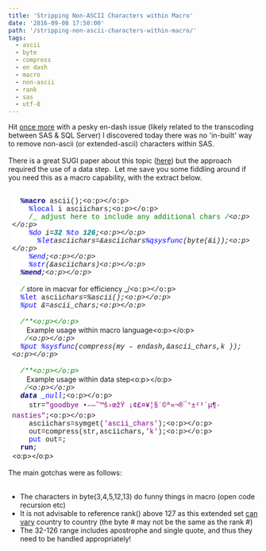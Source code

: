 ```yaml
---
title: 'Stripping Non-ASCII Characters within Macro'
date: '2016-09-08 17:50:00'
path: '/stripping-non-ascii-characters-within-macro/'
tags:
  - ascii
  - byte
  - compress
  - en dash
  - macro
  - non-ascii
  - rank
  - sas
  - utf-8
---
```


Hit <a href="http://rawsas.blogspot.co.uk/2016/09/reading-utf-8-in-filename-pipe.html" target="_blank">once more</a> with a pesky en-dash issue (likely related to the transcoding between SAS &amp; SQL Server) I discovered today there was no 'in-built' way to remove non-ascii (or extended-ascii) characters within SAS.<br /><br />There is a great SUGI paper about this topic (<a href="http://www.lexjansen.com/pharmasug/2010/CC/CC13.pdf" target="_blank">here</a>) but the approach required the use of a data step. &nbsp;Let me save you some fiddling around if you need this as a macro capability, with the extract below.<br /><br /><div style="margin: 0cm 0cm 0.0001pt 5.65pt;"><b><span style="background: white; color: navy; font-family: &quot;Courier New&quot;;">&nbsp; %macro</span></b><span style="background: white; font-family: &quot;Courier New&quot;;"> ascii();<o:p></o:p></span></div><div style="margin: 0cm 0cm 0.0001pt 5.65pt;"><span style="background: white; font-family: &quot;Courier New&quot;;">&nbsp; &nbsp;&nbsp;</span><span style="background: white; color: blue; font-family: &quot;Courier New&quot;;">%local</span><span style="background: white; font-family: &quot;Courier New&quot;;"> i asciichars;<o:p></o:p></span></div><div style="margin: 0cm 0cm 0.0001pt 5.65pt;"><span style="background: white; font-family: &quot;Courier New&quot;;">&nbsp; &nbsp;&nbsp;</span><span style="background: white; color: green; font-family: &quot;Courier New&quot;;">/_ adjust here to include any additional chars _/</span><span style="background: white; font-family: &quot;Courier New&quot;;"><o:p></o:p></span></div><div style="margin: 0cm 0cm 0.0001pt 5.65pt;"><span style="background: white; font-family: &quot;Courier New&quot;;">&nbsp; &nbsp;&nbsp;</span><span style="background: white; color: blue; font-family: &quot;Courier New&quot;;">%do</span><span style="background: white; font-family: &quot;Courier New&quot;;"> i=</span><b><span style="background: white; color: teal; font-family: &quot;Courier New&quot;;">32</span></b><span style="background: white; font-family: &quot;Courier New&quot;;"> </span><span style="background: white; color: blue; font-family: &quot;Courier New&quot;;">%to</span><span style="background: white; font-family: &quot;Courier New&quot;;"> </span><b><span style="background: white; color: teal; font-family: &quot;Courier New&quot;;">126</span></b><span style="background: white; font-family: &quot;Courier New&quot;;">;<o:p></o:p></span></div><div style="margin: 0cm 0cm 0.0001pt 5.65pt;"><span style="background: white; font-family: &quot;Courier New&quot;;">&nbsp; &nbsp; &nbsp;&nbsp;</span><span style="background: white; color: blue; font-family: &quot;Courier New&quot;;">%let</span><span style="background: white; font-family: &quot;Courier New&quot;;">asciichars=&amp;asciichars</span><span style="background: white; color: blue; font-family: &quot;Courier New&quot;;">%qsysfunc</span><span style="background: white; font-family: &quot;Courier New&quot;;">(byte(&amp;i));<o:p></o:p></span></div><div style="margin: 0cm 0cm 0.0001pt 5.65pt;"><span style="background: white; font-family: &quot;Courier New&quot;;">&nbsp; &nbsp;&nbsp;</span><span style="background: white; color: blue; font-family: &quot;Courier New&quot;;">%end</span><span style="background: white; font-family: &quot;Courier New&quot;;">;<o:p></o:p></span></div><div style="margin: 0cm 0cm 0.0001pt 5.65pt;"><span style="background: white; font-family: &quot;Courier New&quot;;">&nbsp; &nbsp;&nbsp;</span><span style="background: white; color: blue; font-family: &quot;Courier New&quot;;">%str</span><span style="background: white; font-family: &quot;Courier New&quot;;">(&amp;asciichars)<o:p></o:p></span></div><div style="margin: 0cm 0cm 0.0001pt 5.65pt;"><b><span style="background: white; color: navy; font-family: &quot;Courier New&quot;;">&nbsp; %mend</span></b><span style="background: white; font-family: &quot;Courier New&quot;;">;<o:p></o:p></span></div><div style="margin: 0cm 0cm 0.0001pt 5.65pt;"><span style="background: white; font-family: &quot;Courier New&quot;;"><br /></span></div><div style="margin: 0cm 0cm 0.0001pt 5.65pt;"><span style="background: white; color: green; font-family: &quot;Courier New&quot;;">&nbsp; /_ store in macvar for efficiency _/</span><span style="background: white; font-family: &quot;Courier New&quot;;"><o:p></o:p></span></div><div style="margin: 0cm 0cm 0.0001pt 5.65pt;"><span style="background: white; color: blue; font-family: &quot;Courier New&quot;;">&nbsp; %let</span><span style="background: white; font-family: &quot;Courier New&quot;;"> ascii*chars=%ascii();<o:p></o:p></span></div><div style="margin: 0cm 0cm 0.0001pt 5.65pt;"><span style="background: white; color: blue; font-family: &quot;Courier New&quot;;">&nbsp; %put</span><span style="background: white; font-family: &quot;Courier New&quot;;"> &amp;=ascii_chars;<o:p></o:p></span></div><div style="margin: 0cm 0cm 0.0001pt 5.65pt;"><br /></div><div style="margin: 0cm 0cm 0.0001pt 5.65pt;"><span style="background: white; color: green; font-family: &quot;Courier New&quot;;">&nbsp; /**<o:p></o:p></span></div><div style="margin: 0cm 0cm 0.0001pt 5.65pt;"><span style="background: white; color: green; font-family: &quot;Courier New&quot;;">&nbsp; &nbsp;* Example usage within macro language<o:p></o:p></span></div><div style="margin: 0cm 0cm 0.0001pt 5.65pt;"><span style="background: white; color: green; font-family: &quot;Courier New&quot;;">&nbsp; &nbsp;*/</span><span style="background: white; font-family: &quot;Courier New&quot;;"><o:p></o:p></span></div><div style="margin: 0cm 0cm 0.0001pt 5.65pt;"><span style="background: white; color: blue; font-family: &quot;Courier New&quot;;">&nbsp; %put</span><span style="background: white; font-family: &quot;Courier New&quot;;"> </span><span style="background: white; color: blue; font-family: &quot;Courier New&quot;;">%sysfunc</span><span style="background: white; font-family: &quot;Courier New&quot;;">(compress(my – endash,&amp;ascii_chars,k ));<o:p></o:p></span></div><div style="margin: 0cm 0cm 0.0001pt 5.65pt;"><br /></div><div style="margin: 0cm 0cm 0.0001pt 5.65pt;"><span style="background: white; color: green; font-family: &quot;Courier New&quot;;">&nbsp; /**<o:p></o:p></span></div><div style="margin: 0cm 0cm 0.0001pt 5.65pt;"><span style="background: white; color: green; font-family: &quot;Courier New&quot;;">&nbsp; &nbsp;* Example usage within data step<o:p></o:p></span></div><div style="margin: 0cm 0cm 0.0001pt 5.65pt;"><span style="background: white; color: green; font-family: &quot;Courier New&quot;;">&nbsp; &nbsp;*/</span><span style="background: white; font-family: &quot;Courier New&quot;;"><o:p></o:p></span></div><div style="margin: 0cm 0cm 0.0001pt 5.65pt;"><b><span style="background: white; color: navy; font-family: &quot;Courier New&quot;;">&nbsp; data</span></b><span style="background: white; font-family: &quot;Courier New&quot;;"> </span><span style="background: white; color: blue; font-family: &quot;Courier New&quot;;">\_null*</span><span style="background: white; font-family: &quot;Courier New&quot;;">;<o:p></o:p></span></div><div style="margin: 0cm 0cm 0.0001pt 5.65pt;"><span style="background: white; font-family: &quot;Courier New&quot;;">&nbsp; &nbsp;&nbsp;str=</span><span style="background: white; color: purple; font-family: &quot;Courier New&quot;;">"goodbye •–—˜™š›œžŸ&nbsp;¡¢£¤¥¦§¨©ª«¬­®¯°±²³´µ¶· nasties"</span><span style="background: white; font-family: &quot;Courier New&quot;;">;<o:p></o:p></span></div><div style="margin: 0cm 0cm 0.0001pt 5.65pt;"><span style="background: white; font-family: &quot;Courier New&quot;;">&nbsp; &nbsp;&nbsp;asciichars=symget(</span><span style="background: white; color: purple; font-family: &quot;Courier New&quot;;">'ascii_chars'</span><span style="background: white; font-family: &quot;Courier New&quot;;">);<o:p></o:p></span></div><div style="margin: 0cm 0cm 0.0001pt 5.65pt;"><span style="background: white; font-family: &quot;Courier New&quot;;">&nbsp; &nbsp; out=compress(str,asciichars,</span><span style="background: white; color: purple; font-family: &quot;Courier New&quot;;">'k'</span><span style="background: white; font-family: &quot;Courier New&quot;;">);<o:p></o:p></span></div><div style="margin: 0cm 0cm 0.0001pt 5.65pt;"><span style="background: white; font-family: &quot;Courier New&quot;;">&nbsp; &nbsp;&nbsp;</span><span style="background: white; color: blue; font-family: &quot;Courier New&quot;;">put</span><span style="background: white; font-family: &quot;Courier New&quot;;"> out=;</span></div><div style="margin: 0cm 0cm 0.0001pt 5.65pt;"><b><span style="background: white; color: navy; font-family: &quot;Courier New&quot;;">&nbsp; run</span></b><span style="background: white; font-family: &quot;Courier New&quot;;">;</span></div><div style="margin-left: 5.65pt;"><o:p></o:p></div><br />The main gotchas were as follows:<br /><br /><ul><li>The characters in byte(3,4,5,12,13) do funny things in macro (open code recursion etc)</li><li>It is not advisable to reference rank() above 127 as this extended set <a href="http://support.sas.com/documentation/cdl/en/hostwin/67962/HTML/default/viewer.htm#n1s18z766s30ddn1taghd7crnhsc.htm" target="_blank">can vary</a> country to country (the byte # may not be the same as the rank #)</li><li>The 32-126 range includes apostrophe and single quote, and thus they need to be handled appropriately!</li></ul><br />
